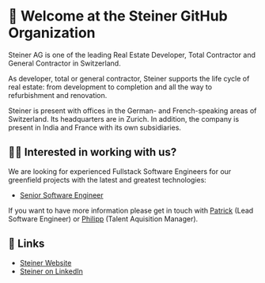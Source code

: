 # 👋 Welcome at the Steiner GitHub Organization

Steiner AG is one of the leading Real Estate Developer, Total Contractor and General Contractor in Switzerland.

As developer, total or general contractor, Steiner supports the life cycle of real estate: from development to completion and all the way to refurbishment and renovation.

Steiner is present with offices in the German- and French-speaking areas of Switzerland. Its headquarters are in Zurich. In addition, the company is present in India and France with its own subsidiaries.

## 🧑‍💻 Interested in working with us?

We are looking for experienced Fullstack Software Engineers for our greenfield projects with the latest and greatest technologies:

- [Senior Software Engineer](https://swissdevjobs.ch/de/jobs/Steiner-AG-Senior-Software-Engineer)

If you want to have more information please get in touch with [Patrick](https://www.linkedin.com/in/patrickvaler/) (Lead Software Engineer) or [Philipp](https://www.linkedin.com/in/philipp-schmidt-a9580a121/) (Talent Aquisition Manager).

## 🔗 Links

- [Steiner Website](https://www.steiner.ch)
- [Steiner on LinkedIn](https://www.linkedin.com/company/steiner-ag/)
